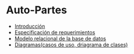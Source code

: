 # Auto-Partes

* [Introducción]()
* [Especificación de requerimientos](Archivos/AP01-AA1-EV01-Identificacion-Necesidad-SI.docx)
* [Modelo relacional de la base de datos](Modelo_BD/ModeloBD.jpg)
* [Diagramas(casos de uso, driagrama de clases)]()
